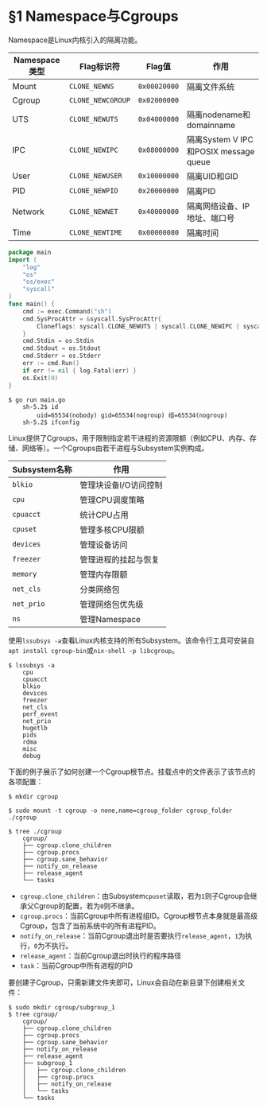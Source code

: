 # §1 Namespace与Cgroups

Namespace是Linux内核引入的隔离功能。

| Namespace类型 | Flag标识符           | Flag值        | 作用                                 |
| ----------- | ----------------- | ------------ | ---------------------------------- |
| Mount       | `CLONE_NEWNS`     | `0x00020000` | 隔离文件系统                             |
| Cgroup      | `CLONE_NEWCGROUP` | `0x02000000` |                                    |
| UTS         | `CLONE_NEWUTS`    | `0x04000000` | 隔离nodename和domainname              |
| IPC         | `CLONE_NEWIPC`    | `0x08000000` | 隔离System V IPC和POSIX message queue |
| User        | `CLONE_NEWUSER`   | `0x10000000` | 隔离UID和GID                          |
| PID         | `CLONE_NEWPID`    | `0x20000000` | 隔离PID                              |
| Network     | `CLONE_NEWNET`    | `0x40000000` | 隔离网络设备、IP地址、端口号                    |
| Time        | `CLONE_NEWTIME`   | `0x00000080` | 隔离时间                               |

```go
package main
import (
	"log"
	"os"
	"os/exec"
	"syscall"
)
func main() {
	cmd := exec.Command("sh")
	cmd.SysProcAttr = &syscall.SysProcAttr{
		Cloneflags: syscall.CLONE_NEWUTS | syscall.CLONE_NEWIPC | syscall.CLONE_NEWPID | syscall.CLONE_NEWNS | syscall.CLONE_NEWUSER | syscall.CLONE_NEWNET,
	}
	cmd.Stdin = os.Stdin
	cmd.Stdout = os.Stdout
	cmd.Stderr = os.Stderr
	err := cmd.Run()
	if err != nil { log.Fatal(err) }
	os.Exit(0)
}
```

```shell
$ go run main.go
	sh-5.2$ id
		uid=65534(nobody) gid=65534(nogroup) 组=65534(nogroup)
	sh-5.2$ ifconfig
```

Linux提供了Cgroups，用于限制指定若干进程的资源限额（例如CPU、内存、存储、网络等）。一个Cgroups由若干进程与Subsystem实例构成。

| Subsystem名称 | 作用           |
| ----------- | ------------ |
| `blkio`     | 管理块设备I/O访问控制 |
| `cpu`       | 管理CPU调度策略    |
| `cpuacct`   | 统计CPU占用      |
| `cpuset`    | 管理多核CPU限额    |
| `devices`   | 管理设备访问       |
| `freezer`   | 管理进程的挂起与恢复   |
| `memory`    | 管理内存限额       |
| `net_cls`   | 分类网络包        |
| `net_prio`  | 管理网络包优先级     |
| `ns`        | 管理Namespace  |

使用`lssubsys -a`查看Linux内核支持的所有Subsystem。该命令行工具可安装自`apt install cgroup-bin`或`nix-shell -p libcgroup`。

```shell
$ lssubsys -a
	cpu
	cpuacct
	blkio
	devices
	freezer
	net_cls
	perf_event
	net_prio
	hugetlb
	pids
	rdma
	misc
	debug
```

下面的例子展示了如何创建一个Cgroup根节点。挂载点中的文件表示了该节点的各项配置：

```shell
$ mkdir cgroup

$ sudo mount -t cgroup -o none,name=cgroup_folder cgroup_folder ./cgroup

$ tree ./cgroup
	cgroup/
	├── cgroup.clone_children
	├── cgroup.procs
	├── cgroup.sane_behavior
	├── notify_on_release
	├── release_agent
	└── tasks
```

- `cgroup.clone_children`：由Subsystem`cpuset`读取，若为`1`则子Cgroup会继承父Cgroup的配置，若为`0`则不继承。
- `cgroup.procs`：当前Cgroup中所有进程组ID。Cgroup根节点本身就是最高级Cgroup，包含了当前系统中的所有进程PID。
- `notify_on_release`：当前Cgroup退出时是否要执行`release_agent`，`1`为执行，`0`为不执行。
- `release_agent`：当前Cgroup退出时执行的程序路径
- `task`：当前Cgroup中所有进程的PID

要创建子Cgroup，只需新建文件夹即可，Linux会自动在新目录下创建相关文件：

```shell
$ sudo mkdir cgroup/subgroup_1
$ tree cgroup/
	cgroup/
	├── cgroup.clone_children
	├── cgroup.procs
	├── cgroup.sane_behavior
	├── notify_on_release
	├── release_agent
	├── subgroup_1
	│   ├── cgroup.clone_children
	│   ├── cgroup.procs
	│   ├── notify_on_release
	│   └── tasks
	└── tasks
```